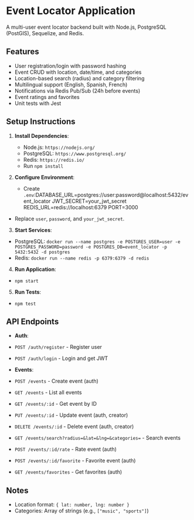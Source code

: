# Event Locator Application

A multi-user event locator backend built with Node.js, PostgreSQL (PostGIS), Sequelize, and Redis.

## Features

- User registration/login with password hashing
- Event CRUD with location, date/time, and categories
- Location-based search (radius) and category filtering
- Multilingual support (English, Spanish, French)
- Notifications via Redis Pub/Sub (24h before events)
- Event ratings and favorites
- Unit tests with Jest

## Setup Instructions

1. **Install Dependencies**:

   - Node.js: `https://nodejs.org/`
   - PostgreSQL: `https://www.postgresql.org/`
   - Redis: `https://redis.io/`
   - Run `npm install`

2. **Configure Environment**:
   - Create `.env`:DATABASE_URL=postgres://user:password@localhost:5432/event_locator
     JWT_SECRET=your_jwt_secret
     REDIS_URL=redis://localhost:6379
     PORT=3000

- Replace `user`, `password`, and `your_jwt_secret`.

3. **Start Services**:

- PostgreSQL: `docker run --name postgres -e POSTGRES_USER=user -e POSTGRES_PASSWORD=password -e POSTGRES_DB=event_locator -p 5432:5432 -d postgres`
- Redis: `docker run --name redis -p 6379:6379 -d redis`

4. **Run Application**:

- `npm start`

5. **Run Tests**:

- `npm test`

## API Endpoints

- **Auth**:
- `POST /auth/register` - Register user
- `POST /auth/login` - Login and get JWT

- **Events**:
- `POST /events` - Create event (auth)
- `GET /events` - List all events
- `GET /events/:id` - Get event by ID
- `PUT /events/:id` - Update event (auth, creator)
- `DELETE /events/:id` - Delete event (auth, creator)
- `GET /events/search?radius=&lat=&lng=&categories=` - Search events
- `POST /events/:id/rate` - Rate event (auth)
- `POST /events/:id/favorite` - Favorite event (auth)
- `GET /events/favorites` - Get favorites (auth)

## Notes

- Location format: `{ lat: number, lng: number }`
- Categories: Array of strings (e.g., `["music", "sports"]`)
